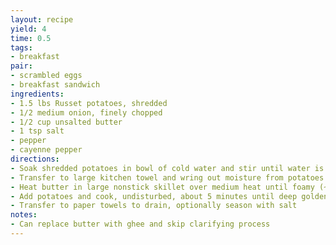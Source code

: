 ```yaml
---
layout: recipe
yield: 4
time: 0.5
tags:
- breakfast
pair:
- scrambled eggs
- breakfast sandwich
ingredients:
- 1.5 lbs Russet potatoes, shredded
- 1/2 medium onion, finely chopped
- 1/2 cup unsalted butter
- 1 tsp salt
- pepper
- cayenne pepper
directions:
- Soak shredded potatoes in bowl of cold water and stir until water is cloudy. Then drain and rinse under cold water
- Transfer to large kitchen towel and wring out moisture from potatoes. Transfer potatoes and onions to bowl and toss with pepper, a pinch of cayenne (optional), and 1 tsp salt
- Heat butter in large nonstick skillet over medium heat until foamy (~3 min), skim off solids. Don't let the butter brown
- Add potatoes and cook, undisturbed, about 5 minutes until deep golden crust forms on bottom. Flip and continue cooking until crisped and brown all over (~8 min)
- Transfer to paper towels to drain, optionally season with salt
notes:
- Can replace butter with ghee and skip clarifying process
---
```

